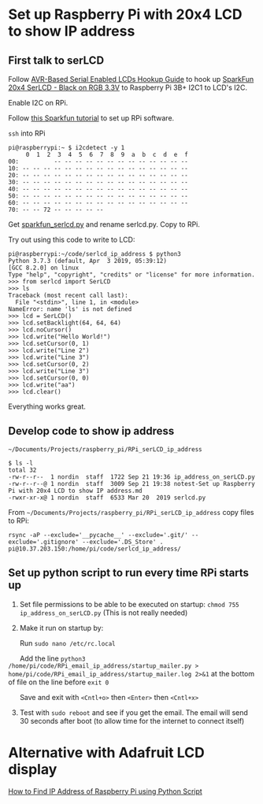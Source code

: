 # Set up Raspberry Pi with 20x4 LCD to show IP address

## First talk to serLCD

Follow [AVR-Based Serial Enabled LCDs Hookup Guide](https://learn.sparkfun.com/tutorials/avr-based-serial-enabled-lcds-hookup-guide/all#i2c-hardware-hookup--example-code---basic) to hook up [SparkFun 20x4 SerLCD - Black on RGB 3.3V](https://www.sparkfun.com/products/14074) to Raspberry Pi 3B+ I2C1 to LCD's I2C.

Enable I2C on RPi.

Follow [this Sparkfun tutorial](https://learn.sparkfun.com/tutorials/raspberry-pi-spi-and-i2c-tutorial/all#i2c-on-pi) to set up RPi software.

`ssh` into RPi

    pi@raspberrypi:~ $ i2cdetect -y 1
         0  1  2  3  4  5  6  7  8  9  a  b  c  d  e  f
    00:          -- -- -- -- -- -- -- -- -- -- -- -- --
    10: -- -- -- -- -- -- -- -- -- -- -- -- -- -- -- --
    20: -- -- -- -- -- -- -- -- -- -- -- -- -- -- -- --
    30: -- -- -- -- -- -- -- -- -- -- -- -- -- -- -- --
    40: -- -- -- -- -- -- -- -- -- -- -- -- -- -- -- --
    50: -- -- -- -- -- -- -- -- -- -- -- -- -- -- -- --
    60: -- -- -- -- -- -- -- -- -- -- -- -- -- -- -- --
    70: -- -- 72 -- -- -- -- --

Get [sparkfun_serlcd.py](shigeru-kawaguchi/Python-SparkFun-SerLCD) and rename serlcd.py. Copy to RPi.

Try out using this code to write to LCD:

    pi@raspberrypi:~/code/serlcd_ip_address $ python3
    Python 3.7.3 (default, Apr  3 2019, 05:39:12)
    [GCC 8.2.0] on linux
    Type "help", "copyright", "credits" or "license" for more information.
    >>> from serlcd import SerLCD
    >>> ls
    Traceback (most recent call last):
      File "<stdin>", line 1, in <module>
    NameError: name 'ls' is not defined
    >>> lcd = SerLCD()
    >>> lcd.setBacklight(64, 64, 64)
    >>> lcd.noCursor()
    >>> lcd.write("Hello World!")
    >>> lcd.setCursor(0, 1)
    >>> lcd.write("Line 2")
    >>> lcd.write("Line 3")
    >>> lcd.setCursor(0, 2)
    >>> lcd.write("Line 3")
    >>> lcd.setCursor(0, 0)
    >>> lcd.write("aa")
    >>> lcd.clear()
    
Everything works great.

## Develop code to show ip address

`~/Documents/Projects/raspberry_pi/RPi_serLCD_ip_address`

    $ ls -l
    total 32
    -rw-r--r--  1 nordin  staff  1722 Sep 21 19:36 ip_address_on_serLCD.py
    -rw-r--r--@ 1 nordin  staff  3009 Sep 21 19:38 notest-Set up Raspberry Pi with 20x4 LCD to show IP address.md
    -rwxr-xr-x@ 1 nordin  staff  6533 Mar 20  2019 serlcd.py


From `~/Documents/Projects/raspberry_pi/RPi_serLCD_ip_address` copy files to RPi:

    rsync -aP --exclude='__pycache__' --exclude='.git/' --exclude='.gitignore' --exclude='.DS_Store' . pi@10.37.203.150:/home/pi/code/serlcd_ip_address/
    
    
    
    
## Set up python script to run every time RPi starts up

1) Set file permissions to be able to be executed on startup: `chmod 755 ip_address_on_serLCD.py` (This is not really needed)

2) Make it run on startup by: 

  &nbsp;&nbsp;&nbsp;&nbsp;&nbsp; Run `sudo nano /etc/rc.local`   

  &nbsp;&nbsp;&nbsp;&nbsp;&nbsp; Add the line `python3 /home/pi/code/RPi_email_ip_address/startup_mailer.py > home/pi/code/RPi_email_ip_address/startup_mailer.log 2>&1` at the bottom of file on the line before `exit 0`    

  &nbsp;&nbsp;&nbsp;&nbsp;&nbsp; Save and exit with `<Cntl+o>` then `<Enter>` then `<Cntl+x>`  

3) Test with `sudo reboot` and see if you get the email. The email will send 30 seconds after boot (to allow time for the internet to connect itself)

# Alternative with Adafruit LCD display

[How to Find IP Address of Raspberry Pi using Python Script](https://circuitdigest.com/microcontroller-projects/display-ip-address-of-raspberry-pi)

